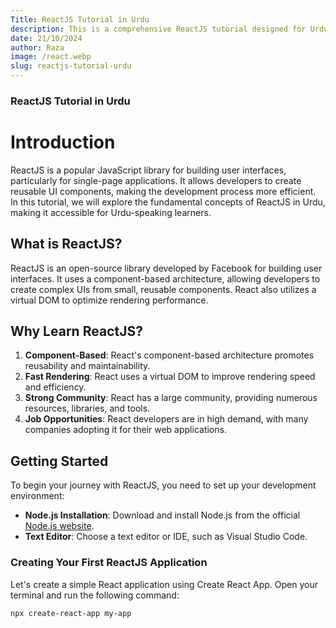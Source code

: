 ```yaml
---
Title: ReactJS Tutorial in Urdu
description: This is a comprehensive ReactJS tutorial designed for Urdu speakers.
date: 21/10/2024
author: Raza
image: /react.webp
slug: reactjs-tutorial-urdu
---
```


### ReactJS Tutorial in Urdu

# Introduction

ReactJS is a popular JavaScript library for building user interfaces, particularly for single-page applications. It allows developers to create reusable UI components, making the development process more efficient. In this tutorial, we will explore the fundamental concepts of ReactJS in Urdu, making it accessible for Urdu-speaking learners.

## What is ReactJS?

ReactJS is an open-source library developed by Facebook for building user interfaces. It uses a component-based architecture, allowing developers to create complex UIs from small, reusable components. React also utilizes a virtual DOM to optimize rendering performance.

## Why Learn ReactJS?

1. **Component-Based**: React's component-based architecture promotes reusability and maintainability.
2. **Fast Rendering**: React uses a virtual DOM to improve rendering speed and efficiency.
3. **Strong Community**: React has a large community, providing numerous resources, libraries, and tools.
4. **Job Opportunities**: React developers are in high demand, with many companies adopting it for their web applications.

## Getting Started

To begin your journey with ReactJS, you need to set up your development environment:

- **Node.js Installation**: Download and install Node.js from the official [Node.js website](https://nodejs.org/).
- **Text Editor**: Choose a text editor or IDE, such as Visual Studio Code.

### Creating Your First ReactJS Application

Let's create a simple React application using Create React App. Open your terminal and run the following command:

```bash showLineNumbers
npx create-react-app my-app
```
